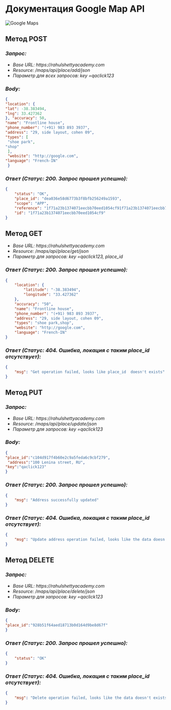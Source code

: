 # Документация Google Map API
![Google Maps](https://www.pngwing.com/en/free-png-btndi)

## Метод POST
### _Запрос:_
* _Base URL: https://rahulshettyacademy.com_
* _Resource: /maps/api/place/add/json_
* _Параметр для всех запросов: key =qaclick123_

### _Body:_
```json
{
"location": {
"lat": -38.383494,
"lng": 33.427362
}, "accuracy": 50,
"name": "Frontline house",
"phone_number": "(+91) 983 893 3937",
"address": "29, side layout, cohen 09",
"types": [
 "shoe park",
"shop"
 ],
 "website": "http://google.com",
"language": "French-IN"
 }
```
### _Ответ (Статус: 200. Запрос прошел успешно):_
```json
{
    "status": "OK",
    "place_id": "dea036e58d6773b3f8bfb256249a1593",
    "scope": "APP",
    "reference": "1f71a23b1374071eecbb70eed1054cf91f71a23b1374071eecbb70eed1054cf9",
    "id": "1f71a23b1374071eecbb70eed1054cf9"
}
```

## Метод GET
* _Base URL: https://rahulshettyacademy.com_
* _Resource: /maps/api/place/get/json_
* _Параметр для запросов: key =qaclick123, place_id_

### _Ответ (Статус: 200. Запрос прошел успешно):_
```json
{
    "location": {
        "latitude": "-38.383494",
        "longitude": "33.427362"
    },
    "accuracy": "50",
    "name": "Frontline house",
    "phone_number": "(+91) 983 893 3937",
    "address": "29, side layout, cohen 09",
    "types": "shoe park,shop",
    "website": "http://google.com",
    "language": "French-IN"
}
```

### _Ответ (Статус: 404. Ошибка, локация с таким place_id отсутствует):_
```json
{
    "msg": "Get operation failed, looks like place_id  doesn't exists"
}
```

## Метод PUT
### _Запрос:_
* _Base URL: https://rahulshettyacademy.com_
* _Resource: /maps/api/place/update/json_
* _Параметр для запросов: key =qaclick123_
### _Body:_
```json
{
"place_id":"c104d917f4b60e2c9a5feda6c9cbf279",
 "address":"100 Lenina street, RU",
"key":"qaclick123"
}
```
### _Ответ (Статус: 200. Запрос прошел успешно):_
```json
{
    "msg": "Address successfully updated"
}
```
### _Ответ (Статус: 404. Ошибка, локация с таким place_id отсутствует):_
```json
{
    "msg": "Update address operation failed, looks like the data doesn't exists"
}
```

## Метод DELETE
### _Запрос:_
* _Base URL: https://rahulshettyacademy.com_
* _Resource: /maps/api/place/delete/json_
* _Параметр для запросов: key =qaclick123_
### _Body:_
```json
{
"place_id":"928b51f64aed18713b0d164d9be8d67f"
}
```
### _Ответ (Статус: 200. Запрос прошел успешно):_
```json
{
    "status": "OK"
}
```
### _Ответ (Статус: 404. Ошибка, локация с таким place_id отсутствует):_
```json
{
    "msg": "Delete operation failed, looks like the data doesn't exists"
}
```